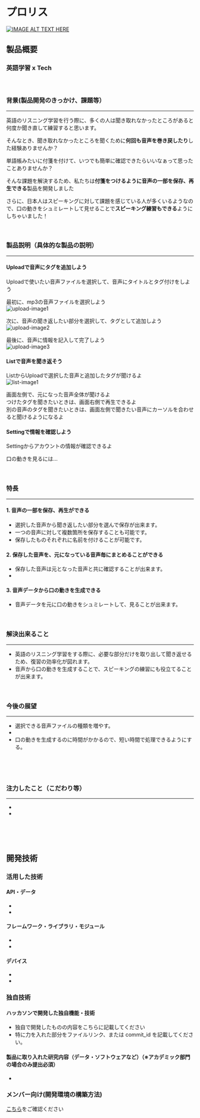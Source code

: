# プロリス

[![IMAGE ALT TEXT HERE](https://jphacks.com/wp-content/uploads/2022/08/JPHACKS2022_ogp.jpg)](https://www.youtube.com/watch?v=LUPQFB4QyVo)

## 製品概要

### 英語学習 x Tech <br/><br/><br/>

### 背景(製品開発のきっかけ、課題等）
___
英語のリスニング学習を行う際に、多くの人は聞き取れなかったところがあると何度か聞き直して練習すると思います。

そんなとき、聞き取れなかったところを聞くために**何回も音声を巻き戻したり**した経験ありませんか？

単語帳みたいに付箋を付けて、いつでも簡単に確認できたらいいなぁって思ったことありませんか？

そんな課題を解決するため、私たちは**付箋をつけるように音声の一部を保存、再生できる**製品を開発しました

さらに、日本人はスピーキングに対して課題を感じている人が多くいるようなので、口の動きをシュミレートして見せることで**スピーキング練習もできる**ようにしちゃいました！<br/><br/><br/>

### 製品説明（具体的な製品の説明）
___
#### Uploadで音声にタグを追加しよう
Uploadで使いたい音声ファイルを選択して、音声にタイトルとタグ付けをしよう

最初に、mp3の音声ファイルを選択しよう<br/>
![upload-image1]("https://github.com/jphacks/F_2213/tree/feature/README/readme_resources/upload-image1.png")

次に、音声の聞き返したい部分を選択して、タグとして追加しよう<br/>
![upload-image2]("https://github.com/jphacks/F_2213/tree/feature/README/readme_resources/upload-image2.png")

最後に、音声に情報を記入して完了しよう<br/>
![upload-image3]("https://github.com/jphacks/F_2213/tree/feature/README/readme_resources/upload-image3.png")


#### Listで音声を聞き返そう
ListからUploadで選択した音声と追加したタグが聞けるよ<br/>
![list-image1]("https://github.com/jphacks/F_2213/tree/feature/README/readme_resources/list-image2.png")

画面左側で、元になった音声全体が聞けるよ<br/>
つけたタグを聞きたいときは、画面右側で再生できるよ<br/>
別の音声のタグを聞きたいときは、画面左側で聞きたい音声にカーソルを合わせると聞けるようになるよ<br/>

#### Settingで情報を確認しよう
Settingからアカウントの情報が確認できるよ<br/>



口の動きを見るには...
<br/><br/><br/>

### 特長
___


#### 1. 音声の一部を保存、再生ができる
- 選択した音声から聞き返したい部分を選んで保存が出来ます。
- 一つの音声に対して複数箇所を保存することも可能です。
- 保存したものそれぞれに名前を付けることが可能です。

#### 2. 保存した音声を、元になっている音声毎にまとめることができる
- 保存した音声は元となった音声と共に確認することが出来ます。
- 

#### 3. 音声データから口の動きを生成できる
- 音声データを元に口の動きをシュミレートして、見ることが出来ます。
<br/><br/><br/>

### 解決出来ること
___
- 英語のリスニング学習をする際に、必要な部分だけを取り出して聞き返せるため、復習の効率化が図れます。
- 音声から口の動きを生成することで、スピーキングの練習にも役立てることが出来ます。<br/><br/><br/>

### 今後の展望
___
- 選択できる音声ファイルの種類を増やす。
- 
- 口の動きを生成するのに時間がかかるので、短い時間で処理できるようにする。

<br/><br/><br/>

### 注力したこと（こだわり等）
___

- 
- 
<br/><br/><br/>

## 開発技術

### 活用した技術

#### API・データ

-
-

#### フレームワーク・ライブラリ・モジュール

-
-

#### デバイス

-
-

### 独自技術

#### ハッカソンで開発した独自機能・技術

- 独自で開発したものの内容をこちらに記載してください
- 特に力を入れた部分をファイルリンク、または commit_id を記載してください。

#### 製品に取り入れた研究内容（データ・ソフトウェアなど）（※アカデミック部門の場合のみ提出必須）

-

### メンバー向け(開発環境の構築方法)
[こちら](./DEVELOPMENT.md)をご確認ください

